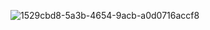 ![1529cbd8-5a3b-4654-9acb-a0d0716accf8](https://user-images.githubusercontent.com/101091687/164722040-7d1d7d4d-b2d3-43bd-98ce-cdebfc0e406a.jpg)
